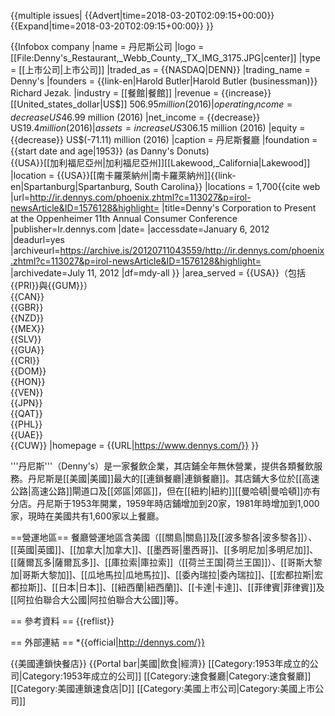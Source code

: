 {{multiple issues| 
{{Advert|time=2018-03-20T02:09:15+00:00}}
{{Expand|time=2018-03-20T02:09:15+00:00}}
}}

{{Infobox company
|name             = 丹尼斯公司
|logo             = [[File:Denny's_Restaurant,_Webb_County,_TX_IMG_3175.JPG|center]]
|type             = [[上市公司|上市公司]] 
|traded_as        = {{NASDAQ|DENN}}
|trading_name     = Denny's
|founders         = {{link-en|Harold Butler|Harold Butler (businessman)}}<br>Richard Jezak.
|industry         = [[餐館|餐館]]
|revenue          = {{increase}} [[United_states_dollar|US$]] $506.95 million (2016)
|operating_income = {{decrease}} US$46.99 million (2016)
|net_income       = {{decrease}} US$19.4 million (2016)
|assets           = {{increase}} US$306.15 million (2016)
|equity           = {{decrease}} US$(-71.11) million (2016)
|caption          = 丹尼斯餐廳
|foundation       = {{start date and age|1953}} (as Danny's Donuts)<br>{{USA}}[[加利福尼亞州|加利福尼亞州]][[Lakewood,_California|Lakewood]]
|location         = {{USA}}[[南卡羅萊納州|南卡羅萊納州]]{{link-en|Spartanburg|Spartanburg, South Carolina}}
|locations        = 1,700<ref>{{cite web |url=http://ir.dennys.com/phoenix.zhtml?c=113027&p=irol-newsArticle&ID=1576128&highlight= |title=Denny's Corporation to Present at the Oppenheimer 11th Annual Consumer Conference |publisher=Ir.dennys.com |date= |accessdate=January 6, 2012 |deadurl=yes |archiveurl=https://archive.is/20120711043559/http://ir.dennys.com/phoenix.zhtml?c=113027&p=irol-newsArticle&ID=1576128&highlight= |archivedate=July 11, 2012 |df=mdy-all }}</ref>
|area_served   = {{USA}}（包括{{PRI}}與{{GUM}}）<br>{{CAN}}<br>{{GBR}}<br>{{NZD}}<br>{{MEX}}<br>{{SLV}}<br>{{GUA}}<br>{{CRI}}<br>{{DOM}}<br>{{HON}}<br>{{VEN}}<br>{{JPN}}<br>{{QAT}}<br>{{PHL}}<br>{{UAE}}<br>{{CUW}}
|homepage         = {{URL|https://www.dennys.com/}}
}}

'''丹尼斯'''（Denny's）是一家餐飲企業，其店鋪全年無休營業，提供各類餐飲服務。丹尼斯是[[美國|美國]]最大的[[連鎖餐廳|連鎖餐廳]]。其店鋪大多位於[[高速公路|高速公路]]閘道口及[[郊區|郊區]]，但在[[紐約|紐約]][[曼哈頓|曼哈頓]]亦有分店。丹尼斯于1953年開業，1959年時店鋪增加到20家，1981年時增加到1,000家，現時在美國共有1,600家以上餐廳。

==營運地區==
餐廳營運地區含美國（[[關島|關島]]及[[波多黎各|波多黎各]]）、[[英國|英國]]、[[加拿大|加拿大]]、[[墨西哥|墨西哥]]、[[多明尼加|多明尼加]]、[[薩爾瓦多|薩爾瓦多]]、[[庫拉索|庫拉索]]（[[荷兰王国|荷兰王国]]）、[[哥斯大黎加|哥斯大黎加]]、[[瓜地馬拉|瓜地馬拉]]、[[委內瑞拉|委內瑞拉]]、[[宏都拉斯|宏都拉斯]]、[[日本|日本]]、[[紐西蘭|紐西蘭]]、[[卡達|卡達]]、[[菲律賓|菲律賓]]及[[阿拉伯聯合大公國|阿拉伯聯合大公國]]等。

== 參考資料 ==
{{reflist}}

== 外部連結 ==
*{{official|http://dennys.com/}}

{{美國連鎖快餐店}}
{{Portal bar|美國|飲食|經濟}}
[[Category:1953年成立的公司|Category:1953年成立的公司]]
[[Category:速食餐廳|Category:速食餐廳]]
[[Category:美國連鎖速食店|D]]
[[Category:美國上市公司|Category:美國上市公司]]